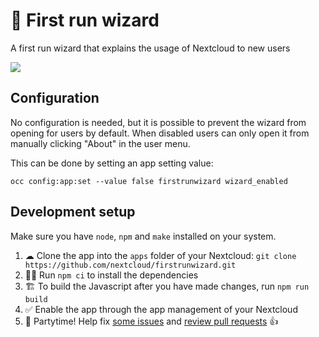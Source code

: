 # 🔮 First run wizard

A first run wizard that explains the usage of Nextcloud to new users

![](https://user-images.githubusercontent.com/3404133/51537050-bcc73e00-1e4d-11e9-8de0-29e6951c2b29.png)

## Configuration

No configuration is needed, but it is possible to prevent the wizard from opening for users by default.
When disabled users can only open it from manually clicking "About" in the user menu.

This can be done by setting an app setting value:

```
occ config:app:set --value false firstrunwizard wizard_enabled
```

## Development setup

Make sure you have `node`, `npm` and `make` installed on your system.

1. ☁ Clone the app into the `apps` folder of your Nextcloud: `git clone https://github.com/nextcloud/firstrunwizard.git`
2. 👩‍💻 Run `npm ci` to install the dependencies
3. 🏗 To build the Javascript after you have made changes, run `npm run build`
4. ✅ Enable the app through the app management of your Nextcloud
5. 🎉 Partytime! Help fix [some issues](https://github.com/nextcloud/firstrunwizard/issues) and [review pull requests](https://github.com/nextcloud/firstrunwizard/pulls) 👍
